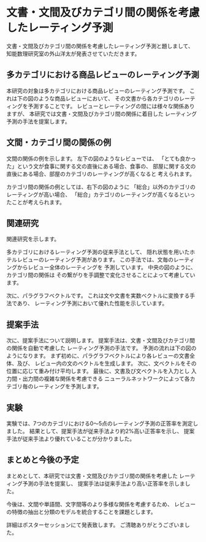 # 文書・文間及びカテゴリ間の関係を考慮したレーティング予測

文書・文間及びカテゴリ間の関係を考慮したレーティング予測と題しまして、
知能数理研究室の外山洋太が発表させていただきます。


## 多カテゴリにおける商品レビューのレーティング予測

本研究の対象は多カテゴリにおける商品レビューのレーティング予測です。
これは下の図のような商品レビューにおいて、
その文書から各カテゴリのレーティングを予測することです。
レビューとレーティングの間には様々な関係ありますが、
本研究では文書・文間及びカテゴリ間の関係に着目した
レーティング予測の手法を提案します。


## 文間・カテゴリ間の関係の例

文間の関係の例を示します。
左下の図のようなレビューでは、
「とても良かった」という文が食事に関する文の直後にある場合、食事の、
部屋に関する文の直後にある場合、部屋のカテゴリのレーティングが高くなると
考えられます。

カテゴリ間の関係の例としては、右下の図のように
「総合」以外のカテゴリのレーティングが高い場合、
「総合」カテゴリのレーティングが高くなるといったことが考えられます。

<!-- 1m -->


## 関連研究

関連研究を示します。

多カテゴリにおけるレーティング予測の従来手法として、
隠れ状態を用いたホテルレビューのレーティング予測があります。
この手法では、文毎のレーティングからレビュー全体のレーティングを
予測しています。
中央の図のように、カテゴリ間の関係は
その繋がりを手調整で変化させることによって考慮しています。

次に、パラグラフベクトルです。
これは文や文書を実数ベクトルに変換する手法であり、
レーティング予測において優れた性能を示しています。


## 提案手法

次に、提案手法について説明します。
提案手法は、文書・文間及びカテゴリ間の関係を自動で考慮した
レーティング予測の手法です。
予測の流れは下の図のようになります。
まず初めに、パラグラフベクトルにより各レビューの文書全体、及び、
レビュー内の文のベクトルを生成します。
次に、文ベクトルをその位置に応じて重み付け平均します。
最後に、文書及び文ベクトルを入力とし
入力間・出力間の複雑な関係を考慮できる
ニューラルネットワークによって各カテゴリ毎のレーティングを予測します。

<!--
この過程により各レビューで疎らだった文の数が統一され、
データが計算上扱いやすくなります。
-->


## 実験

実験では、7つのカテゴリにおける0〜5点のレーティング予測の正答率を測定しました。
結果として、提案手法が従来手法より約2%高い正答率を示し、
提案手法が従来手法より優れていることが分かりました。

<!--
データセットとしてはホテル予約サイト楽天トラベルにおけるレビュー約330,000件を
用いました。
-->


## まとめと今後の予定

まとめとして、本研究では文書・文間及びカテゴリ間の関係を考慮した
レーティング予測の手法を提案し、
提案手法は従来手法より高い正答率を示しました。

今後は、文間や単語間、文字間等のより多様な関係を考慮するため、
レビューの特徴の抽出と分類のモデルを統合することを課題とします。

詳細はポスターセッションにて発表致します。
ご清聴ありがとうございました。

<!-- 2m40s -->
